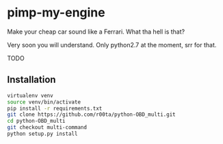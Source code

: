 # pimp-my-engine
Make your cheap car sound like a Ferrari. What tha hell is that?

Very soon you will understand. Only python2.7 at the moment, srr for that.

TODO

## Installation 

```bash
virtualenv venv
source venv/bin/activate
pip install -r requirements.txt
git clone https://github.com/r00ta/python-OBD_multi.git
cd python-OBD_multi
git checkout multi-command
python setup.py install
```


